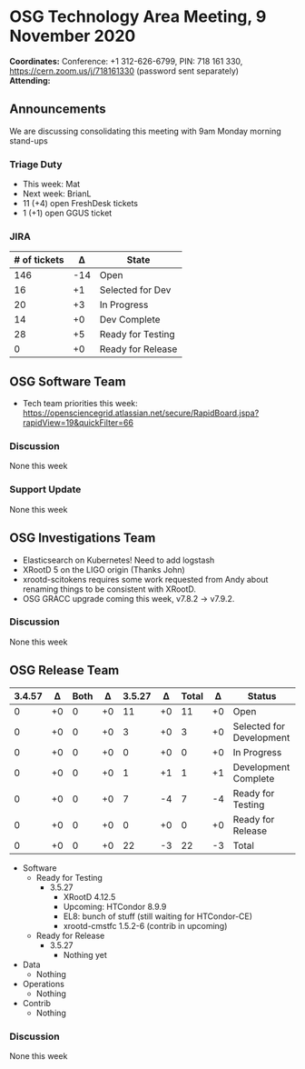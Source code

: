 # OSG Technology Area Meeting,  9 November 2020

**Coordinates:** Conference: +1 312-626-6799, PIN: 718 161 330, <https://cern.zoom.us/j/718161330> (password sent separately)  
**Attending:**   


## Announcements

We are discussing consolidating this meeting with 9am Monday morning stand-ups  


### Triage Duty

-   This week: Mat
-   Next week: BrianL
-   11 (+4) open FreshDesk tickets
-   1 (+1) open GGUS ticket


### JIRA

| # of tickets | &Delta; | State             |
|------------ |------- |----------------- |
| 146          | -14     | Open              |
| 16           | +1      | Selected for Dev  |
| 20           | +3      | In Progress       |
| 14           | +0      | Dev Complete      |
| 28           | +5      | Ready for Testing |
| 0            | +0      | Ready for Release |


## OSG Software Team

-   Tech team priorities this week: <https://opensciencegrid.atlassian.net/secure/RapidBoard.jspa?rapidView=19&quickFilter=66>


### Discussion

None this week  


### Support Update

None this week  


## OSG Investigations Team

-   Elasticsearch on Kubernetes!  Need to add logstash
-   XRootD 5 on the LIGO origin (Thanks John)
-   xrootd-scitokens requires some work requested from Andy about renaming things to be consistent with XRootD.
-   OSG GRACC upgrade coming this week, v7.8.2 -> v7.9.2.


### Discussion

None this week  


## OSG Release Team

| 3.4.57 | &Delta; | Both | &Delta; | 3.5.27 | &Delta; | Total | &Delta; | Status                   |
| ------ | ------- | ---- | ------- | ------ | ------- | ----- | ------- | ------------------------ |
| 0      | +0      | 0    | +0      | 11     | +0      | 11    | +0      | Open                     |
| 0      | +0      | 0    | +0      | 3      | +0      | 3     | +0      | Selected for Development |
| 0      | +0      | 0    | +0      | 0      | +0      | 0     | +0      | In Progress              |
| 0      | +0      | 0    | +0      | 1      | +1      | 1     | +1      | Development Complete     |
| 0      | +0      | 0    | +0      | 7      | -4      | 7     | -4      | Ready for Testing        |
| 0      | +0      | 0    | +0      | 0      | +0      | 0     | +0      | Ready for Release        |
| 0      | +0      | 0    | +0      | 22     | -3      | 22    | -3      | Total                    |

-   Software  
    -   Ready for Testing  
        -   3.5.27  
            -   XRootD 4.12.5
            -   Upcoming: HTCondor 8.9.9
            -   EL8: bunch of stuff (still waiting for HTCondor-CE)
            -   xrootd-cmstfc 1.5.2-6 (contrib in upcoming)
    -   Ready for Release  
        -   3.5.27  
            -   Nothing yet
-   Data  
    -   Nothing
-   Operations  
    -   Nothing
-   Contrib  
    -   Nothing


### Discussion

None this week
